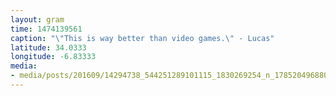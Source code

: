 ```yaml
---
layout: gram
time: 1474139561
caption: "\"This is way better than video games.\" - Lucas"
latitude: 34.0333
longitude: -6.83333
media:
- media/posts/201609/14294738_544251289101115_1830269254_n_17852049688093015.jpg
---
```

